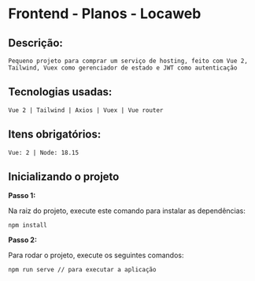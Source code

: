 # Frontend - Planos - Locaweb

## Descrição:
```
Pequeno projeto para comprar um serviço de hosting, feito com Vue 2, Tailwind, Vuex como gerenciador de estado e JWT como autenticação
```

## Tecnologias usadas: 
```
Vue 2 | Tailwind | Axios | Vuex | Vue router
```

## Itens obrigatórios: 
```
Vue: 2 | Node: 18.15 
```

## Inicializando o projeto

**Passo 1:**

Na raiz do projeto, execute este comando para instalar as dependências:

```
npm install
```

**Passo 2:**

Para rodar o projeto, execute os seguintes comandos:

```
npm run serve // para executar a aplicação
```

